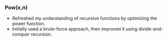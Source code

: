 ### Pow(x,n)
- Refreshed my understanding of recursive functions by optimizing the power function.  
- Initially used a brute-force approach, then improved it using divide-and-conquer recursion.
